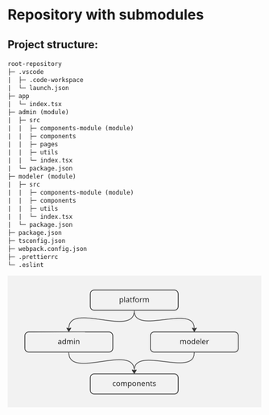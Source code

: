 # Repository with submodules

## Project structure:
```
root-repository
├─ .vscode
|  ├─ .code-workspace
|  └─ launch.json
├─ app
|  └─ index.tsx
├─ admin (module)
|  ├─ src
|  |  ├─ components-module (module)
|  |  ├─ components
|  |  ├─ pages
|  |  ├─ utils
|  |  └─ index.tsx
|  └─ package.json
├─ modeler (module)
|  ├─ src
|  |  ├─ components-module (module)
|  |  ├─ components
|  |  ├─ utils
|  |  └─ index.tsx
|  └─ package.json
├─ package.json
├─ tsconfig.json
├─ webpack.config.json
├─ .prettierrc
└─ .eslint
```
![Project dependencies](/structure.jpg "Project dependency schema")